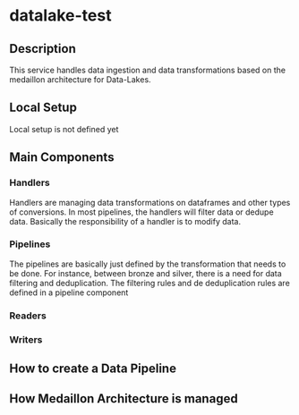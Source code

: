# datalake-test

## Description
This service handles data ingestion and data transformations based on the medaillon architecture for Data-Lakes. 

## Local Setup
Local setup is not defined yet


## Main Components

### Handlers
Handlers are managing data transformations on dataframes and other types of conversions. In most pipelines, the handlers will filter data or dedupe data. Basically the responsibility of a handler is to modify data.

### Pipelines
The pipelines are basically just defined by the transformation that needs to be done. For instance, between bronze and silver, there is a need for data filtering and deduplication. The filtering rules and de deduplication rules are defined in a pipeline component

### Readers

### Writers

## How to create a Data Pipeline


## How Medaillon Architecture is managed


